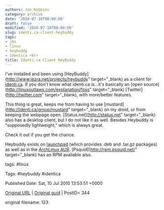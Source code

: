 ```yaml
---
authors: Jon Robbins
category: archive
date: '2010-07-10T00:00:00'
draft: false
modified: '2010-07-10T00:00:00'
slug: identi.ca-client-heybuddy
tags:
- jbs
- linux
- heybuddy
- identica <br>
title: Identi.ca Client HeyBuddy
---
```


I've installed and been using [HeyBuddy](http://www.jezra.net/projects/heybuddy" target="_blank) as a client for [identi.ca](http://identi.ca).  If you don't know what identi.ca is...it's basically an [open source](http://linuxoutlaws.com/explanation/foss" target="_blank) [Twitter](http://twitter.com" target="_blank), with more/better features.

 This thing is great, keeps me from having to use [mustard](http://identi.ca/group/mustard" target="_blank) on my droid, or from keeping the webpage open.  [Status.net](http://status.net" target="_blank) also has a desktop client, but I do not like it as well.  Besides Heybuddy is "supposedly lightweight," which is always great.

 Check it out if you get the chance.

 Heybuddy exists on [launchpad](https://launchpad.net/heybuddy) (which provides .deb and .tar.gz packages) as well as in the [ArchLinux AUR](http://aur.archlinux.org/packages.php?ID=37175). [Psquid](http://rpm.psquid.net/" target="_blank) has an RPM available also.

 



tags: #linux 

Tags:  #heybuddy #identica 


Published Date: Sat, 10 Jul 2010 13:53:51 +0000 

[Original URL](http://factorq.net/2010/07/10/identi-ca-client-heybuddy/) | [Original guid](http://factorq.net/?p=344) | PostID= 344

 original filename: 123